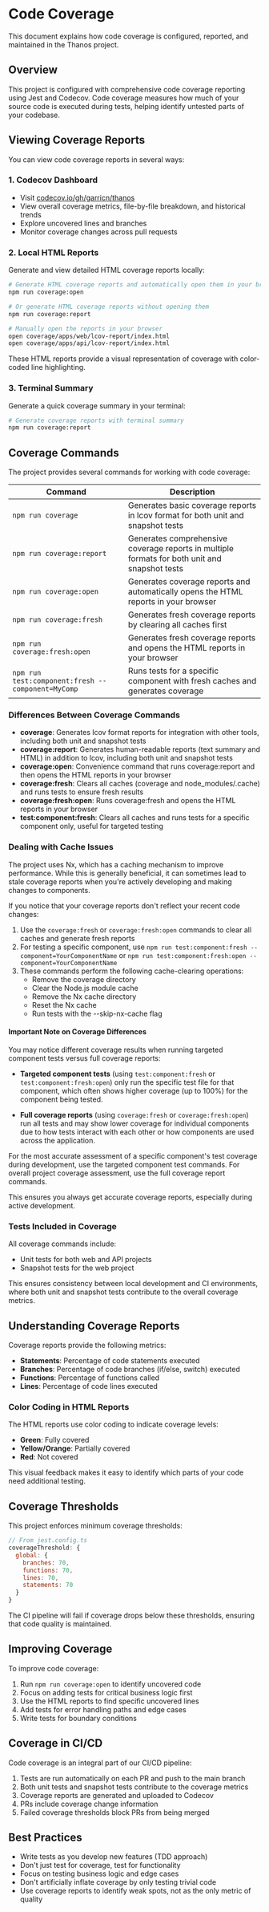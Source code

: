 # Code Coverage

This document explains how code coverage is configured, reported, and maintained in the Thanos project.

## Overview

This project is configured with comprehensive code coverage reporting using Jest and Codecov. Code coverage measures how much of your source code is executed during tests, helping identify untested parts of your codebase.

## Viewing Coverage Reports

You can view code coverage reports in several ways:

### 1. Codecov Dashboard

- Visit [codecov.io/gh/garricn/thanos](https://codecov.io/gh/garricn/thanos)
- View overall coverage metrics, file-by-file breakdown, and historical trends
- Explore uncovered lines and branches
- Monitor coverage changes across pull requests

### 2. Local HTML Reports

Generate and view detailed HTML coverage reports locally:

```bash
# Generate HTML coverage reports and automatically open them in your browser
npm run coverage:open

# Or generate HTML coverage reports without opening them
npm run coverage:report

# Manually open the reports in your browser
open coverage/apps/web/lcov-report/index.html
open coverage/apps/api/lcov-report/index.html
```

These HTML reports provide a visual representation of coverage with color-coded line highlighting.

### 3. Terminal Summary

Generate a quick coverage summary in your terminal:

```bash
# Generate coverage reports with terminal summary
npm run coverage:report
```

## Coverage Commands

The project provides several commands for working with code coverage:

| Command                                           | Description                                                                                   |
| ------------------------------------------------- | --------------------------------------------------------------------------------------------- |
| `npm run coverage`                                | Generates basic coverage reports in lcov format for both unit and snapshot tests              |
| `npm run coverage:report`                         | Generates comprehensive coverage reports in multiple formats for both unit and snapshot tests |
| `npm run coverage:open`                           | Generates coverage reports and automatically opens the HTML reports in your browser           |
| `npm run coverage:fresh`                          | Generates fresh coverage reports by clearing all caches first                                 |
| `npm run coverage:fresh:open`                     | Generates fresh coverage reports and opens the HTML reports in your browser                   |
| `npm run test:component:fresh --component=MyComp` | Runs tests for a specific component with fresh caches and generates coverage                  |

### Differences Between Coverage Commands

- **coverage**: Generates lcov format reports for integration with other tools, including both unit and snapshot tests
- **coverage:report**: Generates human-readable reports (text summary and HTML) in addition to lcov, including both unit and snapshot tests
- **coverage:open**: Convenience command that runs coverage:report and then opens the HTML reports in your browser
- **coverage:fresh**: Clears all caches (coverage and node_modules/.cache) and runs tests to ensure fresh results
- **coverage:fresh:open**: Runs coverage:fresh and opens the HTML reports in your browser
- **test:component:fresh**: Clears all caches and runs tests for a specific component only, useful for targeted testing

### Dealing with Cache Issues

The project uses Nx, which has a caching mechanism to improve performance. While this is generally beneficial, it can sometimes lead to stale coverage reports when you're actively developing and making changes to components.

If you notice that your coverage reports don't reflect your recent code changes:

1. Use the `coverage:fresh` or `coverage:fresh:open` commands to clear all caches and generate fresh reports
2. For testing a specific component, use `npm run test:component:fresh --component=YourComponentName` or `npm run test:component:fresh:open --component=YourComponentName`
3. These commands perform the following cache-clearing operations:
   - Remove the coverage directory
   - Clear the Node.js module cache
   - Remove the Nx cache directory
   - Reset the Nx cache
   - Run tests with the --skip-nx-cache flag

#### Important Note on Coverage Differences

You may notice different coverage results when running targeted component tests versus full coverage reports:

- **Targeted component tests** (using `test:component:fresh` or `test:component:fresh:open`) only run the specific test file for that component, which often shows higher coverage (up to 100%) for the component being tested.

- **Full coverage reports** (using `coverage:fresh` or `coverage:fresh:open`) run all tests and may show lower coverage for individual components due to how tests interact with each other or how components are used across the application.

For the most accurate assessment of a specific component's test coverage during development, use the targeted component test commands. For overall project coverage assessment, use the full coverage report commands.

This ensures you always get accurate coverage reports, especially during active development.

### Tests Included in Coverage

All coverage commands include:

- Unit tests for both web and API projects
- Snapshot tests for the web project

This ensures consistency between local development and CI environments, where both unit and snapshot tests contribute to the overall coverage metrics.

## Understanding Coverage Reports

Coverage reports provide the following metrics:

- **Statements**: Percentage of code statements executed
- **Branches**: Percentage of code branches (if/else, switch) executed
- **Functions**: Percentage of functions called
- **Lines**: Percentage of code lines executed

### Color Coding in HTML Reports

The HTML reports use color coding to indicate coverage levels:

- **Green**: Fully covered
- **Yellow/Orange**: Partially covered
- **Red**: Not covered

This visual feedback makes it easy to identify which parts of your code need additional testing.

## Coverage Thresholds

This project enforces minimum coverage thresholds:

```javascript
// From jest.config.ts
coverageThreshold: {
  global: {
    branches: 70,
    functions: 70,
    lines: 70,
    statements: 70
  }
}
```

The CI pipeline will fail if coverage drops below these thresholds, ensuring that code quality is maintained.

## Improving Coverage

To improve code coverage:

1. Run `npm run coverage:open` to identify uncovered code
2. Focus on adding tests for critical business logic first
3. Use the HTML reports to find specific uncovered lines
4. Add tests for error handling paths and edge cases
5. Write tests for boundary conditions

## Coverage in CI/CD

Code coverage is an integral part of our CI/CD pipeline:

1. Tests are run automatically on each PR and push to the main branch
2. Both unit tests and snapshot tests contribute to the coverage metrics
3. Coverage reports are generated and uploaded to Codecov
4. PRs include coverage change information
5. Failed coverage thresholds block PRs from being merged

## Best Practices

- Write tests as you develop new features (TDD approach)
- Don't just test for coverage, test for functionality
- Focus on testing business logic and edge cases
- Don't artificially inflate coverage by only testing trivial code
- Use coverage reports to identify weak spots, not as the only metric of quality
